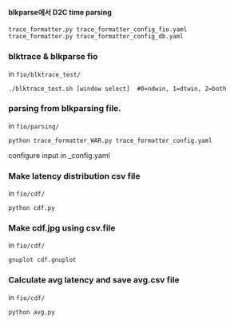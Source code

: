 #### blkparse에서 D2C time parsing
```shell
trace_formatter.py trace_formatter_config_fio.yaml
trace_formatter.py trace_formatter_config_db.yaml
```

### blktrace & blkparse fio

in `fio/blktrace_test/`

```shell
./blktrace_test.sh [window select]  #0=ndwin, 1=dtwin, 2=both
```

### parsing from blkparsing file.

in `fio/parsing/`

```shell
python trace_formatter_WAR.py trace_formatter_config.yaml
```

configure input in \_config.yaml

### Make latency distribution csv file

in `fio/cdf/`

```shell
python cdf.py
```

### Make cdf.jpg using csv.file

in `fio/cdf/`

```shell
gnuplot cdf.gnuplot
```

### Calculate avg latency and save avg.csv file

in `fio/cdf/`

```shell
python avg.py
```
